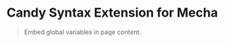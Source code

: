 Candy Syntax Extension for Mecha
================================

> Embed global variables in page content.